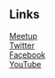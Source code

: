 ## Links
[Meetup](https://www.meetup.com/pl-PL/Cloud-Native-Kubernetes-Warsaw/)<br>
[Twitter](https://twitter.com/CNKPoland)<br>
[Facebook](https://www.facebook.com/CloudNativePoland/)<br>
[YouTube](https://www.youtube.com/channel/UCJAogNgwF8gNnBqxkRCTV0g/featured)<br>
